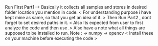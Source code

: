 Run First Part1--> Basically it collects all samples and stores in desired folder location you mention in code.
< For understanding purpose i have kept mine as same, so that you get an idea of it. >
Then Run Part2 , dont forget to set desired paths in it.
< Also Its expected from user to first analyze the code and then use .>
Also have a note what all things are supposed to be installed to run.
Note : 
-> numpy 
-> opencv
< Install these on your machine before executing the code >
